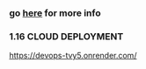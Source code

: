 ### go [here](https://github.com/liisaket/devops/tree/master/part1/1.15) for more info

### 1.16 CLOUD DEPLOYMENT
https://devops-tvy5.onrender.com/